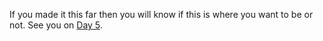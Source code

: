 
If you made it this far then you will know if this is where you want to be or not. See you on [Day 5](day05.md).
